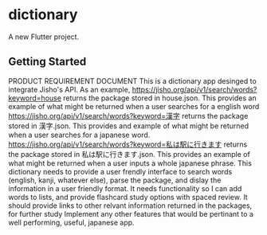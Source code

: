 # dictionary

A new Flutter project.

## Getting Started

PRODUCT REQUIREMENT DOCUMENT
This is a dictionary app desinged to integrate Jisho's API. 
As an example, https://jisho.org/api/v1/search/words?keyword=house returns the package stored in house.json. This provides an example of what might be returned when a user searches for a english word
https://jisho.org/api/v1/search/words?keyword=漢字 returns the package stored in 漢字.json. This provides and example of what might be returned when a user searches for a japanese word.
https://jisho.org/api/v1/search/words?keyword=私は駅に行きます returns the package stored in 私は駅に行きます.json. This provides an example of what might be returned when a user inputs a whole japanese phrase.
This dictionary needs to provide a user frendly interface to search words (english, kanji, whatever else), parse the package, and dislay the information in a user friendly format. 
It needs functionality so I can add words to lists, and provide flashcard study options with spaced review.
It should provide links to other relvant information returned in the packages, for further study
Implement any other features that would be pertinant to a well performing, useful, japanese app.

